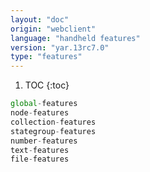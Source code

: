 ```yaml
---
layout: "doc"
origin: "webclient"
language: "handheld features"
version: "yar.13rc7.0"
type: "features"
---
```


1. TOC
{:toc}

```js
global-features
node-features
collection-features
stategroup-features
number-features
text-features
file-features
```
